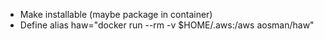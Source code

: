 * Make installable (maybe package in container)
* Define alias haw="docker run --rm -v $HOME/.aws:/aws aosman/haw"
